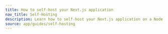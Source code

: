 ```yaml
---
title: How to self-host your Next.js application
nav_title: Self-Hosting
description: Learn how to self-host your Next.js application on a Node.js server, Docker image, or static HTML files (static exports).
source: app/guides/self-hosting
---
```

